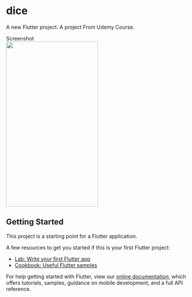 # dice

A new Flutter project. A project From Udemy Course.

Screenshot</br>
<img src=https://user-images.githubusercontent.com/36125141/74760446-fff01c80-52ac-11ea-895e-26261aa179ca.jpg width="250" height="450">
</br>


## Getting Started

This project is a starting point for a Flutter application.

A few resources to get you started if this is your first Flutter project:

- [Lab: Write your first Flutter app](https://flutter.dev/docs/get-started/codelab)
- [Cookbook: Useful Flutter samples](https://flutter.dev/docs/cookbook)

For help getting started with Flutter, view our
[online documentation](https://flutter.dev/docs), which offers tutorials,
samples, guidance on mobile development, and a full API reference.

